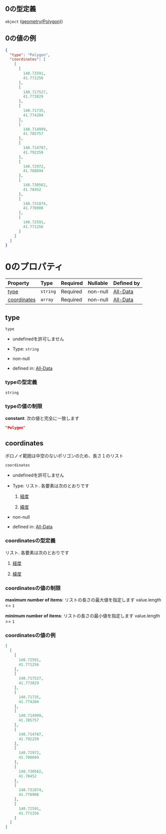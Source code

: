 ## 0の型定義

`object` ([geometry(Polygon)](data-properties-駅リスト-items-properties-ボロノイ範囲-properties-geometrypolygonlinestring-oneof-geometrypolygon.md))

## 0の値の例

```json
{
  "type": "Polygon",
  "coordinates": [
    [
      [
        140.72591,
        41.771256
      ],
      [
        140.717527,
        41.773829
      ],
      [
        140.71735,
        41.774204
      ],
      [
        140.714999,
        41.785757
      ],
      [
        140.714787,
        41.792259
      ],
      [
        140.72972,
        41.788694
      ],
      [
        140.730562,
        41.78452
      ],
      [
        140.731074,
        41.778908
      ],
      [
        140.72591,
        41.771256
      ]
    ]
  ]
}
```

# 0のプロパティ

| Property                    | Type     | Required | Nullable | Defined by                                                                                                                                                                                                                                                   |
| :-------------------------- | :------- | :------- | :------- | :----------------------------------------------------------------------------------------------------------------------------------------------------------------------------------------------------------------------------------------------------------- |
| [type](#type)               | `string` | Required | non-null | [All-Data](data-properties-駅リスト-items-properties-ボロノイ範囲-properties-geometrypolygonlinestring-oneof-geometrypolygon-properties-type.md "undefined#/properties/stations/items/properties/voronoi/properties/geometry/oneOf/0/properties/type")                 |
| [coordinates](#coordinates) | `array`  | Required | non-null | [All-Data](data-properties-駅リスト-items-properties-ボロノイ範囲-properties-geometrypolygonlinestring-oneof-geometrypolygon-properties-polygonの座標リスト.md "undefined#/properties/stations/items/properties/voronoi/properties/geometry/oneOf/0/properties/coordinates") |

## type



`type`

*   undefinedを許可しません

*   Type: `string`

*   non-null

*   defined in: [All-Data](data-properties-駅リスト-items-properties-ボロノイ範囲-properties-geometrypolygonlinestring-oneof-geometrypolygon-properties-type.md "undefined#/properties/stations/items/properties/voronoi/properties/geometry/oneOf/0/properties/type")

### typeの型定義

`string`

### typeの値の制限

**constant**: 次の値と完全に一致します

```json
"Polygon"
```

## coordinates

ボロノイ範囲は中空のないポリゴンのため、長さ１のリスト

`coordinates`

*   undefinedを許可しません

*   Type: リスト. 各要素は次のとおりです

    1.  [経度](data-properties-駅リスト-items-properties-ボロノイ範囲-properties-geometrypolygonlinestring-oneof-geometrypolygon-properties-polygonの座標リスト-polygonの座標リスト0-座標点-items-経度.md "check type definition")

    2.  [緯度](data-properties-駅リスト-items-properties-ボロノイ範囲-properties-geometrypolygonlinestring-oneof-geometrypolygon-properties-polygonの座標リスト-polygonの座標リスト0-座標点-items-緯度.md "check type definition")

*   non-null

*   defined in: [All-Data](data-properties-駅リスト-items-properties-ボロノイ範囲-properties-geometrypolygonlinestring-oneof-geometrypolygon-properties-polygonの座標リスト.md "undefined#/properties/stations/items/properties/voronoi/properties/geometry/oneOf/0/properties/coordinates")

### coordinatesの型定義

リスト. 各要素は次のとおりです

1.  [経度](data-properties-駅リスト-items-properties-ボロノイ範囲-properties-geometrypolygonlinestring-oneof-geometrypolygon-properties-polygonの座標リスト-polygonの座標リスト0-座標点-items-経度.md "check type definition")

2.  [緯度](data-properties-駅リスト-items-properties-ボロノイ範囲-properties-geometrypolygonlinestring-oneof-geometrypolygon-properties-polygonの座標リスト-polygonの座標リスト0-座標点-items-緯度.md "check type definition")

### coordinatesの値の制限

**maximum number of items**: リストの長さの最大値を指定します value.length <= `1`

**minimum number of items**: リストの長さの最小値を指定します value.length >= `1`

### coordinatesの値の例

```json
[
  [
    [
      140.72591,
      41.771256
    ],
    [
      140.717527,
      41.773829
    ],
    [
      140.71735,
      41.774204
    ],
    [
      140.714999,
      41.785757
    ],
    [
      140.714787,
      41.792259
    ],
    [
      140.72972,
      41.788694
    ],
    [
      140.730562,
      41.78452
    ],
    [
      140.731074,
      41.778908
    ],
    [
      140.72591,
      41.771256
    ]
  ]
]
```
